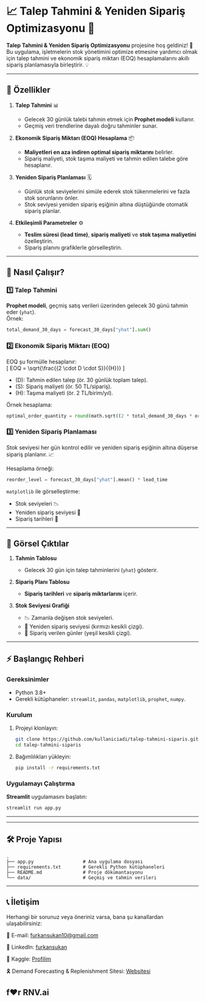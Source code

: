 # 📈 Talep Tahmini & Yeniden Sipariş Optimizasyonu 🚚

**Talep Tahmini & Yeniden Sipariş Optimizasyonu** projesine hoş geldiniz! 🎯  
Bu uygulama, işletmelerin stok yönetimini optimize etmesine yardımcı olmak için talep tahmini ve ekonomik sipariş miktarı (EOQ) hesaplamalarını akıllı sipariş planlamasıyla birleştirir. 💡

---

## 🌟 Özellikler
1. **Talep Tahmini** 📊  
   - Gelecek 30 günlük talebi tahmin etmek için **Prophet modeli** kullanır.  
   - Geçmiş veri trendlerine dayalı doğru tahminler sunar.  

2. **Ekonomik Sipariş Miktarı (EOQ) Hesaplama** 📦  
   - **Maliyetleri en aza indiren optimal sipariş miktarını** belirler.  
   - Sipariş maliyeti, stok taşıma maliyeti ve tahmin edilen talebe göre hesaplanır.

3. **Yeniden Sipariş Planlaması** 🗓️  
   - Günlük stok seviyelerini simüle ederek stok tükenmelerini ve fazla stok sorunlarını önler.  
   - Stok seviyesi yeniden sipariş eşiğinin altına düştüğünde otomatik sipariş planlar.  

4. **Etkileşimli Parametreler** ⚙️  
   - **Teslim süresi (lead time)**, **sipariş maliyeti** ve **stok taşıma maliyetini** özelleştirin.  
   - Sipariş planını grafiklerle görselleştirin.

---

## 📖 Nasıl Çalışır?

### 1️⃣ Talep Tahmini  
**Prophet modeli**, geçmiş satış verileri üzerinden gelecek 30 günü tahmin eder (`yhat`).  
Örnek:  
```python
total_demand_30_days = forecast_30_days["yhat"].sum()
```

### 2️⃣ Ekonomik Sipariş Miktarı (EOQ)  
EOQ şu formülle hesaplanır:  
\[
EOQ = \sqrt{\frac{{2 \cdot D \cdot S}}{{H}}}
\]  
- \(D\): Tahmin edilen talep (ör. 30 günlük toplam talep).  
- \(S\): Sipariş maliyeti (ör. 50 TL/sipariş).  
- \(H\): Taşıma maliyeti (ör. 2 TL/birim/yıl).  

Örnek hesaplama:  
```python
optimal_order_quantity = round(math.sqrt((2 * total_demand_30_days * ordering_cost) / holding_cost))
```

### 3️⃣ Yeniden Sipariş Planlaması  
Stok seviyesi her gün kontrol edilir ve yeniden sipariş eşiğinin altına düşerse sipariş planlanır. 📈  

Hesaplama örneği:  
```python
reorder_level = forecast_30_days["yhat"].mean() * lead_time
```

`matplotlib` ile görselleştirme:  
- Stok seviyeleri 📉  
- Yeniden sipariş seviyesi 🚨  
- Sipariş tarihleri 📅  

---

## 🎨 Görsel Çıktılar

1. **Tahmin Tablosu**  
   - Gelecek 30 gün için talep tahminlerini (`yhat`) gösterir.  

2. **Sipariş Planı Tablosu**  
   - **Sipariş tarihleri** ve **sipariş miktarlarını** içerir.

3. **Stok Seviyesi Grafiği**  
   - 📉 Zamanla değişen stok seviyeleri.  
   - 🚨 Yeniden sipariş seviyesi (kırmızı kesikli çizgi).  
   - 📅 Sipariş verilen günler (yeşil kesikli çizgi).  

---

## ⚡ Başlangıç Rehberi

### Gereksinimler
- Python 3.8+  
- Gerekli kütüphaneler: `streamlit`, `pandas`, `matplotlib`, `prophet`, `numpy`.

### Kurulum
1. Projeyi klonlayın:  
   ```bash
   git clone https://github.com/kullaniciadi/talep-tahmini-siparis.git
   cd talep-tahmini-siparis
   ```

2. Bağımlılıkları yükleyin:  
   ```bash
   pip install -r requirements.txt
   ```

### Uygulamayı Çalıştırma
**Streamlit** uygulamasını başlatın:  
```bash
streamlit run app.py
```

---


---

## 🛠️ Proje Yapısı
```
.
├── app.py                  # Ana uygulama dosyası
├── requirements.txt        # Gerekli Python kütüphaneleri
├── README.md               # Proje dökümantasyonu
└── data/                   # Geçmiş ve tahmin verileri
```

---

## 📞 İletişim
Herhangi bir sorunuz veya öneriniz varsa, bana şu kanallardan ulaşabilirsiniz:

📧 E-mail: furkansukan10@gmail.com

🪪 LinkedIn: [furkansukan](https://www.linkedin.com/in/furkansukan/)

🔗 Kaggle: [Profilim](https://www.kaggle.com/furkansukan)

🎗️ Demand Forecasting & Replenishment Sitesi: [Websitesi](https://demand-forecasting-replenishment-furkansukan.streamlit.app/)

f❤️r RNV.ai
---



